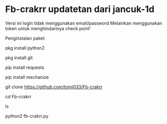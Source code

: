 # Fb-crakrr updatetan dari jancuk-1d
Versi ini login tidak menggunakan email/password
Melainkan menggunakan token untuk menghindarinya check point'

Penginstalan paket

pkg install python2

pkg install git

pip install requests

pip install mechanize

git clone https://github.com/tomi033/Fb-crakrr

cd Fb-crakrr

ls

python2 fb-crakrr.py
